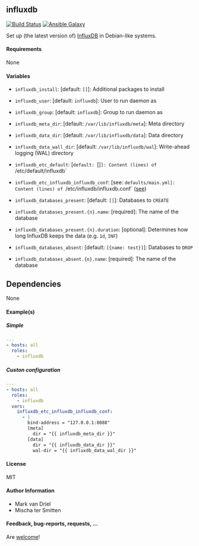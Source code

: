 ## influxdb

[![Build Status](https://travis-ci.org/Oefenweb/ansible-influxdb.svg?branch=master)](https://travis-ci.org/Oefenweb/ansible-influxdb) [![Ansible Galaxy](http://img.shields.io/badge/ansible--galaxy-influxdb-blue.svg)](https://galaxy.ansible.com/Oefenweb/influxdb)

Set up (the latest version of) [InfluxDB](https://www.influxdata.com/) in Debian-like systems.

#### Requirements

None

#### Variables

* `influxdb_install`: [default: `[]`]: Additional packages to install

* `influxdb_user`: [default: `influxdb`]: User to run daemon as
* `influxdb_group`: [default: `influxdb`]: Group to run daemon as

* `influxdb_meta_dir`: [default: `/var/lib/influxdb/meta`]: Meta directory
* `influxdb_data_dir`: [default: `/var/lib/influxdb/data`]: Data directory
* `influxdb_data_wall_dir`: [default: `/var/lib/influxdb/wal`]: Write-ahead logging (WAL) directory

* `influxdb_etc_default`: [`default: `[]`]: Content (lines) of `/etc/default/influxdb`

* `influxdb_etc_influxdb_influxdb_conf`: [see: `defaults/main.yml]: Content (lines) of `/etc/influxdb/influxdb.conf` ([see](https://docs.influxdata.com/influxdb/v1.4/administration/config/))

* `influxdb_databases_present`: [default: `[]`]: Databases to `CREATE`
* `influxdb_databases_present.{n}.name`: [required]: The name of the database
* `influxdb_databases_present.{n}.duration`: [optional]: Determines how long InfluxDB keeps the data (e.g. `1d`, `INF`)

* `influxdb_databases_absent`: [default: `[{name: test}]`]: Databases to `DROP`
* `influxdb_databases_absent.{n}.name`: [required]: The name of the database

## Dependencies

None

#### Example(s)

##### Simple

```yaml
---
- hosts: all
  roles:
    - influxdb
```

##### Custon configuration

```yaml
---
- hosts: all
  roles:
    - influxdb
  vars:
    influxdb_etc_influxdb_influxdb_conf:
      - |
        bind-address = "127.0.0.1:8088"
        [meta]
          dir = "{{ influxdb_meta_dir }}"
        [data]
          dir = "{{ influxdb_data_dir }}"
          wal-dir = "{{ influxdb_data_wal_dir }}"
```

#### License

MIT

#### Author Information

* Mark van Driel
* Mischa ter Smitten

#### Feedback, bug-reports, requests, ...

Are [welcome](https://github.com/Oefenweb/ansible-influxdb/issues)!
